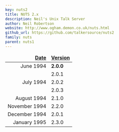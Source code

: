 ```yaml
---
key: nuts2
title: NUTS 2.x
description: Neil's Unix Talk Server
author: Neil Robertson
website: http://www.ogham.demon.co.uk/nuts.html
github_url: https://github.com/talkersource/nuts2
family: nuts
parent: nuts1
---
```


<style type="text/css">
  #versionlist { width: auto; }
  #versionlist tr td:first-child { text-align: right; white-space: nowrap; }
  #versionlist thead { font-weight: bold; text-decoration: underline; }
</style>
<table id="versionlist">
  <thead><tr><td>Date</td><td>Version</td></tr></thead>
  <tbody>
    <tr><td>June 1994</td><td><strong>2.0.0</strong></td></tr>
    <tr><td></td><td>2.0.1</td></tr>
    <tr><td>July 1994</td><td>2.0.2</td></tr>
    <tr><td></td><td>2.0.3</td></tr>
    <tr><td>August 1994</td><td>2.1.0</td></tr>
    <tr><td>November 1994</td><td>2.2.0</td></tr>
    <tr><td>December 1994</td><td>2.0.1</td></tr>
    <tr><td>January 1995</td><td>2.3.0</td></tr>
  </tbody>
</table>
